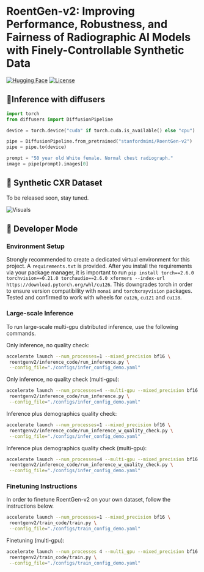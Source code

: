 # RoentGen-v2: Improving Performance, Robustness, and Fairness of Radiographic AI Models with Finely-Controllable Synthetic Data

[![Hugging Face](https://huggingface.co/datasets/huggingface/badges/resolve/main/model-on-hf-md.svg)](https://huggingface.co/stanfordmimi/RoentGen-v2)  [![License](https://img.shields.io/github/license/stanfordmimi/RoentGen-v2?style=for-the-badge)](LICENSE)

## 🧨Inference with diffusers

```python
import torch
from diffusers import DiffusionPipeline

device = torch.device("cuda" if torch.cuda.is_available() else "cpu")

pipe = DiffusionPipeline.from_pretrained("stanfordmimi/RoentGen-v2")
pipe = pipe.to(device)

prompt = "50 year old White female. Normal chest radiograph."
image = pipe(prompt).images[0]
```

## 🩻 Synthetic CXR Dataset
To be released soon, stay tuned.

![Visuals](assets/visual_examples.png)

## 🚀 Developer Mode
### Environment Setup
Strongly recommended to create a dedicated virtual environment for this project. 
A `requirements.txt` is provided. 
After you install the requirements via your package manager, it is important to run `pip install torch==2.6.0 torchvision==0.21.0 torchaudio==2.6.0 xformers --index-url https://download.pytorch.org/whl/cu126`. This downgrades torch in order to ensure version compatibility with `monai` and `torchxrayvision` packages. Tested and confirmed to work with wheels for `cu126`, `cu121` and `cu118`.

### Large-scale Inference
To run large-scale multi-gpu distributed inference, use the following commands.

Only inference, no quality check:
```bash
accelerate launch --num_processes=1 --mixed_precision bf16 \
 roentgenv2/inference_code/run_inference.py \
 --config_file="./configs/infer_config_demo.yaml"
```

Only inference, no quality check (multi-gpu):
```bash
accelerate launch --num_processes=4 --multi-gpu --mixed_precision bf16 \
 roentgenv2/inference_code/run_inference.py \
 --config_file="./configs/infer_config_demo.yaml"
```

Inference plus demographics quality check:
```bash
accelerate launch --num_processes=1 --mixed_precision bf16 \
 roentgenv2/inference_code/run_inference_w_quality_check.py \
 --config_file="./configs/infer_config_demo.yaml"
```

Inference plus demographics quality check (multi-gpu):
```bash
accelerate launch --num_processes=4 --multi-gpu --mixed_precision bf16 \
 roentgenv2/inference_code/run_inference_w_quality_check.py \
 --config_file="./configs/infer_config_demo.yaml"
```

### Finetuning Instructions

In order to finetune RoentGen-v2 on your own dataset, follow the instructions below.
```bash
accelerate launch --num_processes=1 --mixed_precision bf16 \
 roentgenv2/train_code/train.py \
 --config_file="./configs/train_config_demo.yaml"
```

Finetuning (multi-gpu):
```bash
accelerate launch --num_processes 4 --multi_gpu --mixed_precision bf16 \
 roentgenv2/train_code/train.py \
 --config_file="./configs/train_config_demo.yaml"
```
